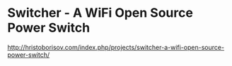 
# Switcher - A WiFi Open Source Power Switch

http://hristoborisov.com/index.php/projects/switcher-a-wifi-open-source-power-switch/
